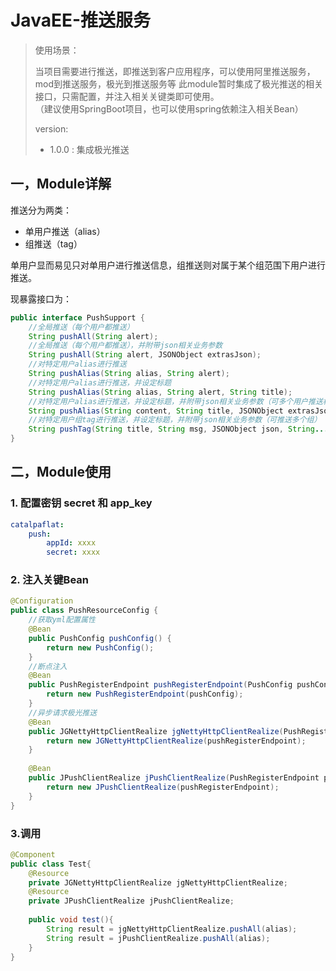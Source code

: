 # JavaEE-推送服务
> 使用场景：  
> 
> 当项目需要进行推送，即推送到客户应用程序，可以使用阿里推送服务，mod到推送服务，极光到推送服务等
> 此module暂时集成了极光推送的相关接口，只需配置，并注入相关关键类即可使用。   
>（建议使用SpringBoot项目，也可以使用spring依赖注入相关Bean）   
>
> version:
> - 1.0.0 : 集成极光推送

## 一，Module详解

推送分为两类：   
- 单用户推送（alias）
- 组推送（tag）


单用户显而易见只对单用户进行推送信息，组推送则对属于某个组范围下用户进行推送。

现暴露接口为：  

```java
public interface PushSupport {
    //全局推送（每个用户都推送）
    String pushAll(String alert);
    //全局推送（每个用户都推送），并附带json相关业务参数
    String pushAll(String alert, JSONObject extrasJson);
    //对特定用户alias进行推送
    String pushAlias(String alias, String alert);
    //对特定用户alias进行推送，并设定标题
    String pushAlias(String alias, String alert, String title);
    //对特定用户alias进行推送，并设定标题，并附带json相关业务参数（可多个用户推送相同内容）
    String pushAlias(String content, String title, JSONObject extrasJson, String... alias);
    //对特定用户组tag进行推送，并设定标题，并附带json相关业务参数（可推送多个组）
    String pushTag(String title, String msg, JSONObject json, String... tag);
}
```

## 二，Module使用

### 1. 配置密钥 secret 和 app_key
```yml
catalpaflat:
    push:
        appId: xxxx
        secret: xxxx
```
### 2. 注入关键Bean
```java
@Configuration
public class PushResourceConfig {
    //获取yml配置属性
    @Bean
    public PushConfig pushConfig() {
        return new PushConfig();
    }
    //断点注入
    @Bean
    public PushRegisterEndpoint pushRegisterEndpoint(PushConfig pushConfig) {
        return new PushRegisterEndpoint(pushConfig);
    }
    //异步请求极光推送
    @Bean
    public JGNettyHttpClientRealize jgNettyHttpClientRealize(PushRegisterEndpoint pushRegisterEndpoint) {
        return new JGNettyHttpClientRealize(pushRegisterEndpoint);
    }
    
    @Bean
    public JPushClientRealize jPushClientRealize(PushRegisterEndpoint pushRegisterEndpoint) {
        return new JPushClientRealize(pushRegisterEndpoint);
    }
}

```
### 3.调用
```java
@Component
public class Test{
    @Resource
    private JGNettyHttpClientRealize jgNettyHttpClientRealize;
    @Resource
    private JPushClientRealize jPushClientRealize;
    
    public void test(){
        String result = jgNettyHttpClientRealize.pushAll(alias);
        String result = jPushClientRealize.pushAll(alias);
    }
}
```

